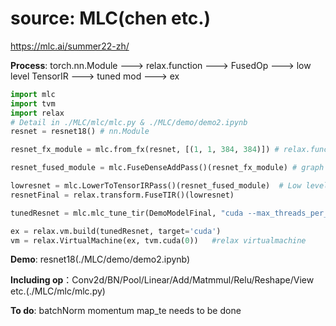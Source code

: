 # source: MLC(chen etc.) 
<https://mlc.ai/summer22-zh/>

**Process**: torch.nn.Module ---> relax.function ---> FusedOp ---> low level TensorIR ---> tuned mod ---> ex 
```python
import mlc
import tvm
import relax
# Detail in ./MLC/mlc/mlc.py & ./MLC/demo/demo2.ipynb
resnet = resnet18() # nn.Module

resnet_fx_module = mlc.from_fx(resnet, [(1, 1, 384, 384)]) # relax.function

resnet_fused_module = mlc.FuseDenseAddPass()(resnet_fx_module) # graph op & op fused

lowresnet = mlc.LowerToTensorIRPass()(resnet_fused_module)  # Low level TensorIR
resnetFinal = relax.transform.FuseTIR()(lowresnet)

tunedResnet = mlc.mlc_tune_tir(DemoModelFinal, "cuda --max_threads_per_block=1024 --max_shared_memory_per_block=49152", max_trials_global=64, num_trials_per_iter=64, compile_tir_target='cuda')     # tuned op

ex = relax.vm.build(tunedResnet, target='cuda')
vm = relax.VirtualMachine(ex, tvm.cuda(0))   #relax virtualmachine
```

**Demo**: resnet18(./MLC/demo/demo2.ipynb) 

**Including op**：Conv2d/BN/Pool/Linear/Add/Matmmul/Relu/Reshape/View etc.(./MLC/mlc/mlc.py)

**To do**: batchNorm momentum map_te needs to be done